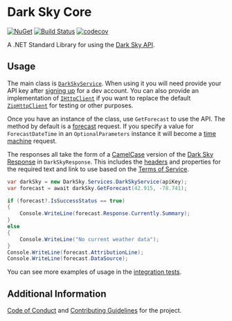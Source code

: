# Dark Sky Core

[![NuGet](https://img.shields.io/nuget/v/DarkSkyCore.svg?maxAge=2592000)](https://www.nuget.org/packages/DarkSkyCore) [![Build Status](https://dev.azure.com/amweiss/dark-sky-core/_apis/build/status/dark-sky-core-CI)](https://dev.azure.com/amweiss/dark-sky-core/_build/latest?definitionId=5) [![codecov](https://codecov.io/gh/amweiss/dark-sky-core/branch/master/graph/badge.svg)](https://codecov.io/gh/amweiss/dark-sky-core)

A .NET Standard Library for using the [Dark Sky API](https://darksky.net/dev/docs).

## Usage

The main class is [`DarkSkyService`](https://github.com/amweiss/dark-sky-core/blob/master/src/Services/DarkSkyService.cs). When using it you will need provide your API key after [signing up](https://darksky.net/dev/) for a dev account.
You can also provide an implementation of [`IHttpClient`](https://github.com/amweiss/dark-sky-core/blob/master/src/DarkSkyCore/Services/IHttpClient.cs) if you want to replace the default [`ZipHttpClient`](https://github.com/amweiss/dark-sky-core/blob/master/src/Services/ZipHttpClient.cs)
for testing or other purposes.

Once you have an instance of the class, use `GetForecast` to use the API. The method by default is a [forecast](https://darksky.net/dev/docs/forecast) request.
If you specify a value for `ForecastDateTime` in an `OptionalParameters` instance it will become a [time machine](https://darksky.net/dev/docs/time-machine) request.

The responses all take the form of a [CamelCase](https://en.wikipedia.org/wiki/PascalCase) version of the [Dark Sky Response](https://darksky.net/dev/docs/response) in `DarkSkyResponse`.
This includes the [headers](https://darksky.net/dev/docs/response#response) and properties for the required text and link to use based on the [Terms of Service](https://darksky.net/dev/docs/terms).

```csharp
var darkSky = new DarkSky.Services.DarkSkyService(apiKey);
var forecast = await darkSky.GetForecast(42.915, -78.741);

if (forecast?.IsSuccessStatus == true)
{
    Console.WriteLine(forecast.Response.Currently.Summary);
}
else
{
    Console.WriteLine("No current weather data");
}
Console.WriteLine(forecast.AttributionLine);
Console.WriteLine(forecast.DataSource);
```

You can see more examples of usage in the [integration tests](https://github.com/amweiss/dark-sky-core/blob/master/tests/IntegrationTests/DarkSkyServiceIntegrationTests.cs).

## Additional Information

[Code of Conduct](CODE_OF_CONDUCT.md) and [Contributing Guidelines](CONTRIBUTING.md) for the project.

